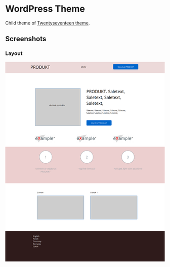 # WordPress Theme

Child theme of [Twentyseventeen theme](1).

## Screenshots

### Layout

![Theme Layout](screenshot.png "Theme Layout")

[1]: https://wordpress.org/themes/twentyseventeen/